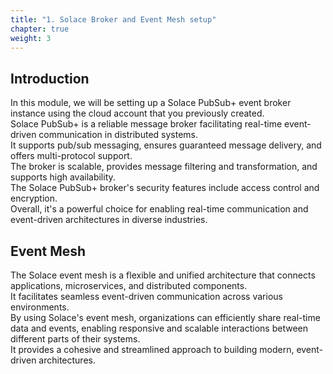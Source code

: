 ```yaml
---
title: "1. Solace Broker and Event Mesh setup"
chapter: true
weight: 3
---
```


## Introduction

In this module, we will be setting up a Solace PubSub+ event broker instance using the cloud account that you previously created. \
Solace PubSub+ is a reliable message broker facilitating real-time event-driven communication in distributed systems. \
It supports pub/sub messaging, ensures guaranteed message delivery, and offers multi-protocol support. \
The broker is scalable, provides message filtering and transformation, and supports high availability. \
The Solace PubSub+ broker's security features include access control and encryption. \
Overall, it's a powerful choice for enabling real-time communication and event-driven architectures in diverse industries. 

## Event Mesh
The Solace event mesh is a flexible and unified architecture that connects applications, microservices, and distributed components.  
It facilitates seamless event-driven communication across various environments. \
By using Solace's event mesh, organizations can efficiently share real-time data and events, enabling responsive and scalable interactions between different parts of their systems. \
It provides a cohesive and streamlined approach to building modern, event-driven architectures.

